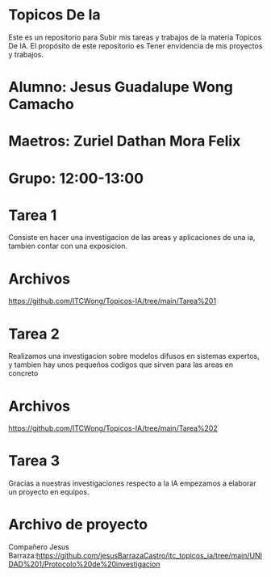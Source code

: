 # Topicos De Ia

Este es un repositorio para Subir mis tareas y trabajos de la materia Topicos De IA. El propósito de este repositorio es Tener envidencia de mis proyectos y trabajos.

# Alumno: Jesus Guadalupe Wong Camacho
# Maetros: Zuriel Dathan Mora Felix
# Grupo: 12:00-13:00

# Tarea 1
Consiste en hacer una investigacion de las areas y aplicaciones de una ia, tambien contar con una exposicion.
# Archivos
https://github.com/ITCWong/Topicos-IA/tree/main/Tarea%201


# Tarea 2
Realizamos una investigacion sobre modelos difusos en sistemas expertos, y tambien hay unos pequeños codigos que sirven para las areas en concreto
# Archivos
https://github.com/ITCWong/Topicos-IA/tree/main/Tarea%202

# Tarea 3
Gracias a nuestras investigaciones respecto a la IA empezamos a elaborar un proyecto en equipos.
# Archivo de proyecto
Compañero Jesus Barraza:https://github.com/jesusBarrazaCastro/itc_topicos_ia/tree/main/UNIDAD%201/Protocolo%20de%20investigacion
